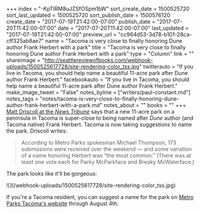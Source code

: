 +++
index = "-KpTIRM8uJZSfOSpm1bW"
sort_create_date = 1500525720
sort_last_updated = 1500525720
sort_publish_date = 1500576120
create_date = "2017-07-19T21:42:00-07:00"
publish_date = "2017-07-20T11:42:00-07:00"
date = "2017-07-20T11:42:00-07:00"
last_updated = "2017-07-19T21:42:00-07:00"
preview_url = "cc964d53-3d78-b101-28ca-cff325ab8ae7"
name = "Tacoma is very close to finally honoring Dune author Frank Herbert with a park"
title = "Tacoma is very close to finally honoring Dune author Frank Herbert with a park"
type = "Column"
link = ""
shareimage = "http://seattlereviewofbooks.com/webhook-uploads/1500525617728/site-rendering-color_tss.jpg"
twitterauto = "If you live in Tacoma, you should help name a beautiful 11-acre park after Dune author Frank Herbert."
facebookauto = "If you live in Tacoma, you should help name a beautiful 11-acre park after Dune author Frank Herbert."
make_image_tweet = "False"
notes_byline = ["writers/paul-constant.md"]
notes_tags = "notes/tacoma-is-very-close-to-finally-honoring-dune-author-frank-herbert-with-a-park.md"
notes_about = ""
books = ""
+++
[Matt Driscoll at the *News Tribune*](http://www.thenewstribune.com/news/local/news-columns-blogs/matt-driscoll/article162483123.html) says that a new 11-acre park on a peninsula in Tacoma is super-close to being named after *Dune* author (and Tacoma native) Frank Herbert. Tacoma is now taking suggestions to name the park. Driscoll writes:

<blockquote>According to Metro Parks spokesman Michael Thompson, 173 submissions were received over the weekend — and some variation of a name honoring Herbert was “the most common.” (There was at least one vote each for Parky McParkface and Breaky McWaterface.)</blockquote>

The park looks like it'll be gorgeous:

<p class="image">![](/webhook-uploads/1500525617728/site-rendering-color_tss.jpg)</p>

If you're a Tacoma resident, you can suggest a name for the park on [Metro Parks Tacoma's website](https://www.metroparkstacoma.org/dpd-peninsula-name) through August 4th.